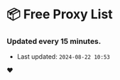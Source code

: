 # :package: Free Proxy List
### Updated every 15 minutes.

- Last updated: `2024-08-22 10:53`

:heart:
